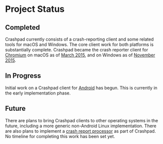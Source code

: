 <!--
Copyright 2015 The Crashpad Authors. All rights reserved.

Licensed under the Apache License, Version 2.0 (the "License");
you may not use this file except in compliance with the License.
You may obtain a copy of the License at

    http://www.apache.org/licenses/LICENSE-2.0

Unless required by applicable law or agreed to in writing, software
distributed under the License is distributed on an "AS IS" BASIS,
WITHOUT WARRANTIES OR CONDITIONS OF ANY KIND, either express or implied.
See the License for the specific language governing permissions and
limitations under the License.
-->

# Project Status

## Completed

Crashpad currently consists of a crash-reporting client and some related tools
for macOS and Windows. The core client work for both platforms is substantially
complete. Crashpad became the crash reporter client for
[Chromium](https://www.chromium.org/Home) on macOS as of [March
2015](https://chromium.googlesource.com/chromium/src/\+/d413b2dcb54d523811d386f1ff4084f677a6d089),
and on Windows as of [November
2015](https://chromium.googlesource.com/chromium/src/\+/cfa5b01bb1d06bf96967bd37e21a44752801948c).

## In Progress

Initial work on a Crashpad client for
[Android](https://crashpad.chromium.org/bug/30) has begun. This is currently in
the early implementation phase.

## Future

There are plans to bring Crashpad clients to other operating systems in the
future, including a more generic non-Android Linux implementation. There are
also plans to implement a [crash report
processor](https://crashpad.chromium.org/bug/29) as part of Crashpad. No
timeline for completing this work has been set yet.

